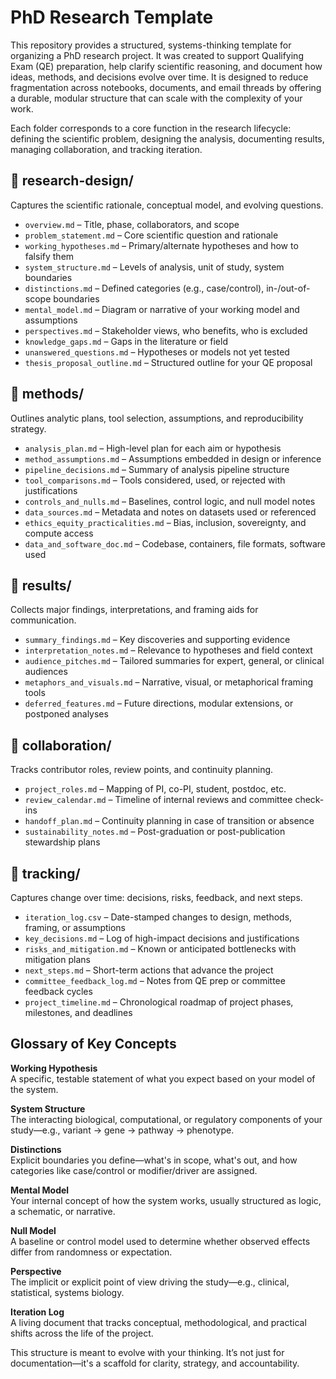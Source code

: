 # PhD Research Template

This repository provides a structured, systems-thinking template for organizing a PhD research project. It was created to support Qualifying Exam (QE) preparation, help clarify scientific reasoning, and document how ideas, methods, and decisions evolve over time. It is designed to reduce fragmentation across notebooks, documents, and email threads by offering a durable, modular structure that can scale with the complexity of your work.

Each folder corresponds to a core function in the research lifecycle: defining the scientific problem, designing the analysis, documenting results, managing collaboration, and tracking iteration.

## 📁 research-design/

Captures the scientific rationale, conceptual model, and evolving questions.

- `overview.md` – Title, phase, collaborators, and scope
- `problem_statement.md` – Core scientific question and rationale
- `working_hypotheses.md` – Primary/alternate hypotheses and how to falsify them
- `system_structure.md` – Levels of analysis, unit of study, system boundaries
- `distinctions.md` – Defined categories (e.g., case/control), in-/out-of-scope boundaries
- `mental_model.md` – Diagram or narrative of your working model and assumptions
- `perspectives.md` – Stakeholder views, who benefits, who is excluded
- `knowledge_gaps.md` – Gaps in the literature or field
- `unanswered_questions.md` – Hypotheses or models not yet tested
- `thesis_proposal_outline.md` – Structured outline for your QE proposal

## 📁 methods/

Outlines analytic plans, tool selection, assumptions, and reproducibility strategy.

- `analysis_plan.md` – High-level plan for each aim or hypothesis
- `method_assumptions.md` – Assumptions embedded in design or inference
- `pipeline_decisions.md` – Summary of analysis pipeline structure
- `tool_comparisons.md` – Tools considered, used, or rejected with justifications
- `controls_and_nulls.md` – Baselines, control logic, and null model notes
- `data_sources.md` – Metadata and notes on datasets used or referenced
- `ethics_equity_practicalities.md` – Bias, inclusion, sovereignty, and compute access
- `data_and_software_doc.md` – Codebase, containers, file formats, software used

## 📁 results/

Collects major findings, interpretations, and framing aids for communication.

- `summary_findings.md` – Key discoveries and supporting evidence
- `interpretation_notes.md` – Relevance to hypotheses and field context
- `audience_pitches.md` – Tailored summaries for expert, general, or clinical audiences
- `metaphors_and_visuals.md` – Narrative, visual, or metaphorical framing tools
- `deferred_features.md` – Future directions, modular extensions, or postponed analyses

## 📁 collaboration/

Tracks contributor roles, review points, and continuity planning.

- `project_roles.md` – Mapping of PI, co-PI, student, postdoc, etc.
- `review_calendar.md` – Timeline of internal reviews and committee check-ins
- `handoff_plan.md` – Continuity planning in case of transition or absence
- `sustainability_notes.md` – Post-graduation or post-publication stewardship plans

## 📁 tracking/

Captures change over time: decisions, risks, feedback, and next steps.

- `iteration_log.csv` – Date-stamped changes to design, methods, framing, or assumptions
- `key_decisions.md` – Log of high-impact decisions and justifications
- `risks_and_mitigation.md` – Known or anticipated bottlenecks with mitigation plans
- `next_steps.md` – Short-term actions that advance the project
- `committee_feedback_log.md` – Notes from QE prep or committee feedback cycles
- `project_timeline.md` – Chronological roadmap of project phases, milestones, and deadlines

## Glossary of Key Concepts

**Working Hypothesis**  
A specific, testable statement of what you expect based on your model of the system.

**System Structure**  
The interacting biological, computational, or regulatory components of your study—e.g., variant → gene → pathway → phenotype.

**Distinctions**  
Explicit boundaries you define—what's in scope, what's out, and how categories like case/control or modifier/driver are assigned.

**Mental Model**  
Your internal concept of how the system works, usually structured as logic, a schematic, or narrative.

**Null Model**  
A baseline or control model used to determine whether observed effects differ from randomness or expectation.

**Perspective**  
The implicit or explicit point of view driving the study—e.g., clinical, statistical, systems biology.

**Iteration Log**  
A living document that tracks conceptual, methodological, and practical shifts across the life of the project.

This structure is meant to evolve with your thinking. It’s not just for documentation—it's a scaffold for clarity, strategy, and accountability.

